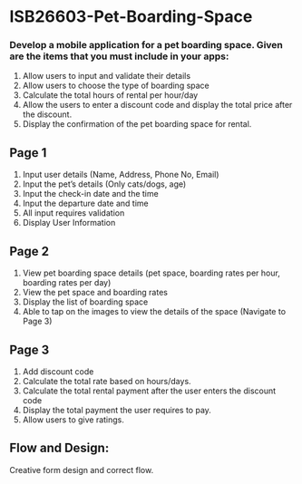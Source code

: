 # ISB26603-Pet-Boarding-Space


### Develop a mobile application for a pet boarding space. Given are the items that you must include in your apps:
1. Allow users to input and validate their details
2. Allow users to choose the type of boarding space
3. Calculate the total hours of rental per hour/day
4. Allow the users to enter a discount code and display the total price after the discount.
5. Display the confirmation of the pet boarding space for rental.

## Page 1
1. Input user details (Name, Address, Phone No, Email)
2. Input the pet’s details (Only cats/dogs, age)
3. Input the check-in date and the time
4. Input the departure date and time
5. All input requires validation
6. Display User Information

## Page 2
1. View pet boarding space details (pet space, boarding rates per hour, boarding rates per day)
2. View the pet space and boarding rates 
3. Display the list of boarding space
4. Able to tap on the images to view the details of the space (Navigate to Page 3)

## Page 3
1. Add discount code
2. Calculate the total rate based on hours/days.
3. Calculate the total rental payment after the user enters the discount code
4. Display the total payment the user requires to pay.
5. Allow users to give ratings.

## Flow and Design:
Creative form design and correct flow.
